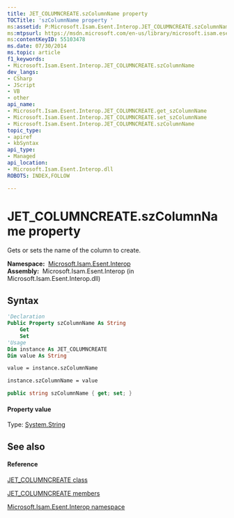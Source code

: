 ```yaml
---
title: JET_COLUMNCREATE.szColumnName property 
TOCTitle: 'szColumnName property '
ms:assetid: P:Microsoft.Isam.Esent.Interop.JET_COLUMNCREATE.szColumnName
ms:mtpsurl: https://msdn.microsoft.com/en-us/library/microsoft.isam.esent.interop.jet_columncreate.szcolumnname(v=EXCHG.10)
ms:contentKeyID: 55103478
ms.date: 07/30/2014
ms.topic: article
f1_keywords:
- Microsoft.Isam.Esent.Interop.JET_COLUMNCREATE.szColumnName
dev_langs:
- CSharp
- JScript
- VB
- other
api_name: 
- Microsoft.Isam.Esent.Interop.JET_COLUMNCREATE.get_szColumnName
- Microsoft.Isam.Esent.Interop.JET_COLUMNCREATE.set_szColumnName
- Microsoft.Isam.Esent.Interop.JET_COLUMNCREATE.szColumnName
topic_type: 
- apiref
- kbSyntax
api_type: 
- Managed
api_location: 
- Microsoft.Isam.Esent.Interop.dll
ROBOTS: INDEX,FOLLOW

---
```


# JET_COLUMNCREATE.szColumnName property

Gets or sets the name of the column to create.

**Namespace:**  [Microsoft.Isam.Esent.Interop](hh596136\(v=exchg.10\).md)  
**Assembly:**  Microsoft.Isam.Esent.Interop (in Microsoft.Isam.Esent.Interop.dll)

## Syntax

``` vb
'Declaration
Public Property szColumnName As String
    Get
    Set
'Usage
Dim instance As JET_COLUMNCREATE
Dim value As String

value = instance.szColumnName

instance.szColumnName = value
```

``` csharp
public string szColumnName { get; set; }
```

#### Property value

Type: [System.String](https://docs.microsoft.com/dotnet/api/system.string?redirectedfrom=MSDN)  

## See also

#### Reference

[JET_COLUMNCREATE class](dn335028\(v=exchg.10\).md)

[JET_COLUMNCREATE members](dn335070\(v=exchg.10\).md)

[Microsoft.Isam.Esent.Interop namespace](hh596136\(v=exchg.10\).md)


